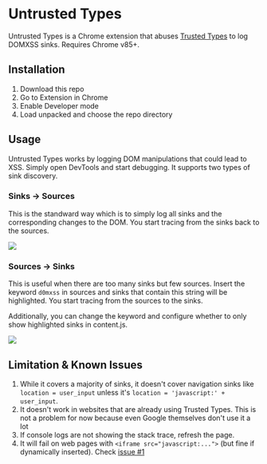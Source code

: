 # Untrusted Types

Untrusted Types is a Chrome extension that abuses [Trusted Types](https://w3c.github.io/webappsec-trusted-types/dist/spec/) to log DOMXSS sinks. Requires Chrome v85+.

## Installation

1. Download this repo
2. Go to Extension in Chrome
3. Enable Developer mode
4. Load unpacked and choose the repo directory

## Usage

Untrusted Types works by logging DOM manipulations that could lead to XSS. Simply open DevTools and start debugging. It supports two types of sink discovery.

### Sinks -> Sources

This is the standward way which is to simply log all sinks and the corresponding changes to the DOM. You start tracing from the sinks back to the sources.

![](https://github.com/filedescriptor/untrusted-types/blob/main/sinks_to_sources.png)

### Sources -> Sinks

This is useful when there are too many sinks but few sources. Insert the keyword `d0mxss` in sources and sinks that contain this string will be highlighted. You start tracing from the sources to the sinks.

Additionally, you can change the keyword and configure whether to only show highlighted sinks in content.js.

![](https://github.com/filedescriptor/untrusted-types/blob/main/sources_to_sinks.png)

## Limitation & Known Issues
1. While it covers a majority of sinks, it doesn't cover navigation sinks like `location = user_input` unless it's `location = 'javascript:' + user_input`. 
2. It doesn't work in websites that are already using Trusted Types. This is not a problem for now because even Google themselves don't use it a lot
3. If console logs are not showing the stack trace, refresh the page.
4. It will fail on web pages with `<iframe src="javascript:...">` (but fine if dynamically inserted). Check [issue #1](https://github.com/filedescriptor/untrusted-types/issues/1)
